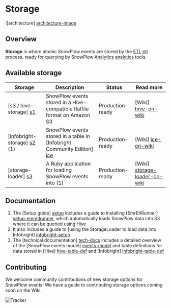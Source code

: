 # Storage

![architecture] [architecture-image]

## Overview

**Storage** is where atomic SnowPlow events are stored by the [ETL] [etl] process, ready for querying by SnowPlow [Analytics] [analytics] tools.

## Available storage

| Storage                       | Description                                                               | Status           | Read more                    |
|-------------------------------|---------------------------------------------------------------------------|------------------|------------------------------|
| [s3 / hive-storage] [s1]      | SnowPlow events stored in a Hive-compatible flatfile format on Amazon S3  | Production-ready | [Wiki] [hive-on-wiki]        |
| [infobright-storage] [s2] (1) | SnowPlow events stored in a table in [Infobright Community Edition] [ice] | Production-ready | [Wiki] [ice-on-wiki]         |  
| [storage-loader] [s3]         | A Ruby application for loading SnowPlow events into (1)                   | Production-ready | [Wiki] [storage-loader-on-wiki] |  

## Documentation

1. The [Setup guide] [setup] includes a guide to installing [EmrEtlRunner] [setup-emretlrunner], which automatically loads SnowPlow data into S3 where it can be queried using Hive
2. It also includes a guide to [using the StorageLoader to load data into Infobright] [infobright-setup]
3. The [technical documentation] [tech-docs] includes a detailed overview of the [SnowPlow events model] [events-model] and table definitions for data stored in [Hive] [hive-table-def] and [Infobright] [infobright-table-def]

## Contributing

We welcome community contributions of new storage options for SnowPlow events! We have a guide to contributing storage options coming soon on the Wiki. 

![Tracker](https://collector.snplow.com/i?&e=pv&page=4%20Storage%20README&aid=snowplowgithub&p=web&tv=no-js-0.1.0)

[architecture-image]: https://github.com/snowplow/snowplow/raw/master/4-storage/4-storage.png
[trackers]: https://github.com/snowplow/snowplow/tree/master/1-trackers
[etl]: https://github.com/snowplow/snowplow/tree/master/3-etl
[analytics]: https://github.com/snowplow/snowplow/tree/master/5-analytics
[setup]: https://github.com/snowplow/snowplow/wiki/Setting-up-SnowPlow
[setup-emretlrunner]: https://github.com/snowplow/snowplow/wiki/setting-up-EmrEtlRunner
[infobright-setup]: https://github.com/snowplow/snowplow/wiki/setting-up-infobright
[tech-docs]: https://github.com/snowplow/snowplow/wiki/storage%20documentation
[events-model]: https://github.com/snowplow/snowplow/wiki/canonical-event-model
[hive-table-def]: https://github.com/snowplow/snowplow/wiki/s3-apache-hive-storage
[infobright-table-def]: https://github.com/snowplow/snowplow/wiki/infobright-storage


[s1]: https://github.com/snowplow/snowplow/tree/master/4-storage/hive-storage
[s2]: https://github.com/snowplow/snowplow/tree/master/4-storage/infobright-storage
[s3]: https://github.com/snowplow/snowplow/tree/master/4-storage/storage-loader
[ice]: http://www.infobright.org

[hive-on-wiki]: https://github.com/snowplow/snowplow/wiki/s3-hive-storage-setup
[ice-on-wiki]: https://github.com/snowplow/snowplow/wiki/infobright-storage-setup
[storage-loader-on-wiki]: https://github.com/snowplow/snowplow/wiki/StorageLoader-setup 
